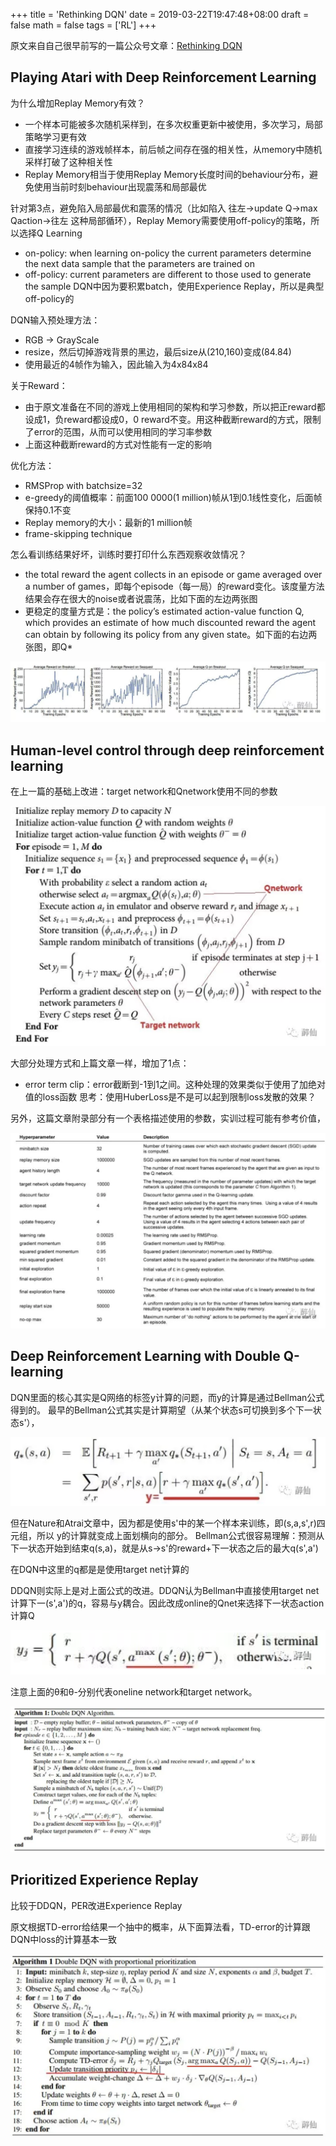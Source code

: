 +++
title = 'Rethinking DQN'
date = 2019-03-22T19:47:48+08:00
draft = false
math = false
tags = ['RL']
+++

原文来自自己很早前写的一篇公众号文章：[Rethinking DQN](https://mp.weixin.qq.com/s/10ckZDC9IY6mMXr9mk6GJQ)

## Playing Atari with Deep Reinforcement Learning

为什么增加Replay Memory有效？

* 一个样本可能被多次随机采样到，在多次权重更新中被使用，多次学习，局部策略学习更有效
* 直接学习连续的游戏帧样本，前后帧之间存在强的相关性，从memory中随机采样打破了这种相关性
* Replay Memory相当于使用Replay Memory长度时间的behaviour分布，避免使用当前时刻behaviour出现震荡和局部最优

针对第3点，避免陷入局部最优和震荡的情况（比如陷入 往左->update Q->max Qaction->往左 这种局部循环），Replay Memory需要使用off-policy的策略，所以选择Q Learning

* on-policy: when learning on-policy the current parameters determine the next data sample that the parameters are trained on
* off-policy: current parameters are different to those used to generate the sample DQN中因为要积累batch，使用Experience Replay，所以是典型off-policy的

DQN输入预处理方法：

* RGB -> GrayScale
* resize，然后切掉游戏背景的黑边，最后size从(210,160)变成(84.84)
* 使用最近的4帧作为输入，因此输入为4x84x84

关于Reward：

* 由于原文准备在不同的游戏上使用相同的架构和学习参数，所以把正reward都设成1，负reward都设成0，0 reward不变。用这种截断reward的方式，限制了error的范围，从而可以使用相同的学习率参数
* 上面这种截断reward的方式对性能有一定的影响

优化方法：

* RMSProp with batchsize=32
* e-greedy的阈值概率：前面100 0000(1 million)帧从1到0.1线性变化，后面帧保持0.1不变
* Replay memory的大小：最新的1 million帧
* frame-skipping technique

怎么看训练结果好坏，训练时要打印什么东西观察收敛情况？

* the total reward the agent collects in an episode or game averaged over a number of games，即每个episode（每一局）的reward变化。该度量方法结果会存在很大的noise或者说震荡，比如下面的左边两张图
* 更稳定的度量方式是：the policy’s estimated action-value function Q, which provides an estimate of how much discounted reward the agent can obtain by following its policy from any given state。如下面的右边两张图，即Q*

![1711194919647](image/index/1711194919647.png)

## Human-level control through deep reinforcement learning

在上一篇的基础上改进：target network和Qnetwork使用不同的参数

![1711194943400](image/index/1711194943400.png)

大部分处理方式和上篇文章一样，增加了1点：

* error term clip：error截断到-1到1之间。这种处理的效果类似于使用了加绝对值的loss函数 思考：使用HuberLoss是不是可以起到限制loss发散的效果？

另外，这篇文章附录部分有一个表格描述使用的参数，实训过程可能有参考价值，

![1711194963758](image/index/1711194963758.png)

## Deep Reinforcement Learning with Double Q-learning

DQN里面的核心其实是Q网络的标签y计算的问题，而y的计算是通过Bellman公式得到的。 最早的Bellman公式其实是计算期望（从某个状态s可切换到多个下一状态s'），

![1711194979100](image/index/1711194979100.png)

但在Nature和Atrai文章中，因为都是使用s'中的某一个样本来训练，即(s,a,s',r)四元组，所以 y的计算就变成上面划横向的部分。 Bellman公式很容易理解：预测从下一状态开始到结束q(s,a)，就是从s->s'的reward+下一状态之后的最大q(s',a')

在DQN中这里的q都是是使用target net计算的

DDQN则实际上是对上面公式的改进。DDQN认为Bellman中直接使用target net计算下一(s',a')的q，容易与y耦合。因此改成online的Qnet来选择下一状态action计算Q

![1711194989042](image/index/1711194989042.png)

注意上面的θ和θ-分别代表oneline network和target network。

![1711195001447](image/index/1711195001447.png)

## Prioritized Experience Replay

比较于DDQN，PER改进Experience Replay

原文根据TD-error给结果一个抽中的概率，从下面算法看，TD-error的计算跟DQN中loss的计算基本一致

![1711195024297](image/index/1711195024297.png)

